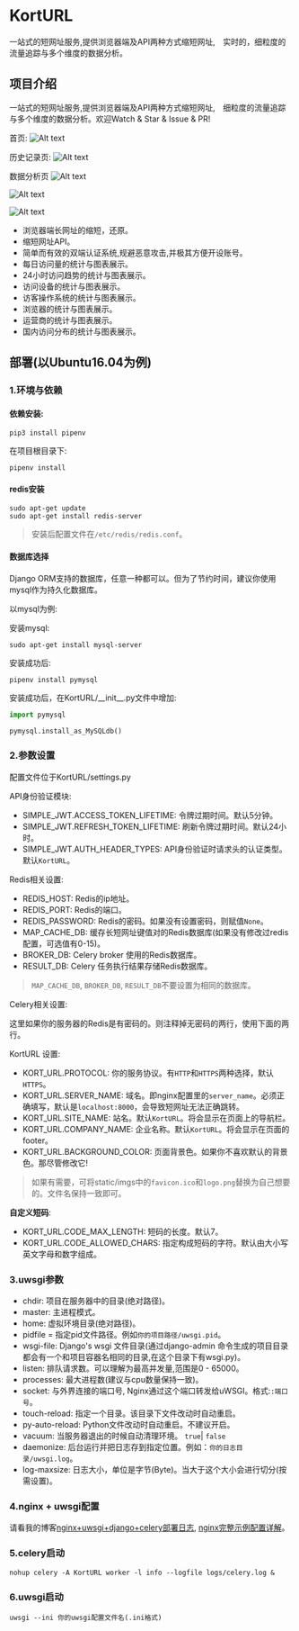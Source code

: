 KortURL
=======
一站式的短网址服务,提供浏览器端及API两种方式缩短网址,　实时的，细粒度的流量追踪与多个维度的数据分析。


## 项目介绍
一站式的短网址服务,提供浏览器端及API两种方式缩短网址,　细粒度的流量追踪与多个维度的数据分析。欢迎Watch & Star & Issue & PR!

首页:
![Alt text](static/imgs/index_page.png)

历史记录页:
![Alt text](static/imgs/history.png)

数据分析页
![Alt text](static/imgs/graph1.png)

![Alt text](static/imgs/graph2.png)

![Alt text](static/imgs/graph3.png)

* 浏览器端长网址的缩短，还原。
* 缩短网址API。
* 简单而有效的双端认证系统,规避恶意攻击,并极其方便开设账号。
* 每日访问量的统计与图表展示。
* 24小时访问趋势的统计与图表展示。
* 访问设备的统计与图表展示。
* 访客操作系统的统计与图表展示。
* 浏览器的统计与图表展示。
* 运营商的统计与图表展示。
* 国内访问分布的统计与图表展示。

## 部署(以Ubuntu16.04为例)
### 1.环境与依赖
#### 依赖安装:
```text
pip3 install pipenv
```
在项目根目录下:
```text
pipenv install
```
#### redis安装
```text
sudo apt-get update
sudo apt-get install redis-server
```
> 安装后配置文件在`/etc/redis/redis.conf`。

#### 数据库选择
Django ORM支持的数据库，任意一种都可以。但为了节约时间，建议你使用mysql作为持久化数据库。

以mysql为例:

安装mysql:
```text
sudo apt-get install mysql-server
```

安装成功后:

```text
pipenv install pymysql
```
安装成功后，在KortURL/\_\_init__.py文件中增加:
```python
import pymysql

pymysql.install_as_MySQLdb()
```


### 2.参数设置
配置文件位于KortURL/settings.py

API身份验证模块:
* SIMPLE_JWT.ACCESS_TOKEN_LIFETIME: 令牌过期时间。默认5分钟。
* SIMPLE_JWT.REFRESH_TOKEN_LIFETIME: 刷新令牌过期时间。默认24小时。
* SIMPLE_JWT.AUTH_HEADER_TYPES: API身份验证时请求头的认证类型。默认`KortURL`。

Redis相关设置:
* REDIS_HOST: Redis的ip地址。
* REDIS_PORT: Redis的端口。
* REDIS_PASSWORD: Redis的密码。如果没有设置密码，则赋值`None`。
* MAP_CACHE_DB: 缓存长短网址键值对的Redis数据库(如果没有修改过redis配置，可选值有0-15)。
* BROKER_DB: Celery broker 使用的Redis数据库。
* RESULT_DB: Celery 任务执行结果存储Redis数据库。
> `MAP_CACHE_DB`, `BROKER_DB`, `RESULT_DB`不要设置为相同的数据库。

Celery相关设置:

这里如果你的服务器的Redis是有密码的。则注释掉无密码的两行，使用下面的两行。

KortURL 设置:
* KORT_URL.PROTOCOL: 你的服务协议。有`HTTP`和`HTTPS`两种选择，默认`HTTPS`。
* KORT_URL.SERVER_NAME: 域名。即nginx配置里的`server_name`。必须正确填写，默认是`localhost:8000`，会导致短网址无法正确跳转。
* KORT_URL.SITE_NAME: 站名。默认`KortURL`。将会显示在页面上的导航栏。
* KORT_URL.COMPANY_NAME: 企业名称。默认`KortURL`。将会显示在页面的footer。
* KORT_URL.BACKGROUND_COLOR: 页面背景色。如果你不喜欢默认的背景色。那尽管修改它!

> 如果有需要，可将static/imgs中的`favicon.ico`和`logo.png`替换为自己想要的。文件名保持一致即可。

**自定义短码**:
* KORT_URL.CODE_MAX_LENGTH: 短码的长度。默认7。
* KORT_URL.CODE_ALLOWED_CHARS: 指定构成短码的字符。默认由大小写英文字母和数字组成。

### 3.uwsgi参数
* chdir: 项目在服务器中的目录(绝对路径)。
* master: 主进程模式。
* home: 虚拟环境目录(绝对路径)。
* pidfile = 指定pid文件路径。例如`你的项目路径/uwsgi.pid`。
* wsgi-file:  Django's wsgi 文件目录(通过django-admin 命令生成的项目目录都会有一个和项目容器名相同的目录,在这个目录下有wsgi.py)。
* listen: 排队请求数。可以理解为最高并发量,范围是0 - 65000。
* processes: 最大进程数(建议与cpu数量保持一致)。
* socket: 与外界连接的端口号, Nginx通过这个端口转发给uWSGI。格式:`:端口号`。
* touch-reload: 指定一个目录。该目录下文件改动时自动重启。
* py-auto-reload: Python文件改动时自动重启。不建议开启。
* vacuum: 当服务器退出的时候自动清理环境。 `true`| `false`
* daemonize: 后台运行并把日志存到指定位置。例如：`你的日志目录/uwsgi.log`。
* log-maxsize: 日志大小，单位是字节(Byte)。当大于这个大小会进行切分(按需设置)。

### 4.nginx + uwsgi配置
请看我的博客[nginx+uwsgi+django+celery部署日志][1], [nginx完整示例配置详解][2]。

### 5.celery启动
```text
nohup celery -A KortURL worker -l info --logfile logs/celery.log &
```

### 6.uwsgi启动
```text
uwsgi --ini 你的uwsgi配置文件名(.ini格式)
```

[1]: https://yandenghong.github.io/2018/09/14/django_project_deploy/
[2]: https://yandenghong.github.io/2019/03/21/nginx_conf/